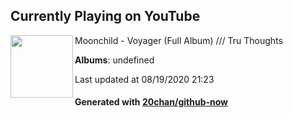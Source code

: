 ## Currently Playing on YouTube

[<img align="left" width="100" src="">](https://www.youtube.com/channel/UCCBSAJ-B8QNfds8zAkjn51A)

Moonchild - Voyager (Full Album) /// Tru Thoughts

**Albums**: undefined

Last updated at 08/19/2020 21:23

#### Generated with [20chan/github-now](https://github.com/20chan/github-now)


<!--
**20chan/20chan** is a ✨ _special_ ✨ repository because its `README.md` (this file) appears on your GitHub profile.

Here are some ideas to get you started:

- 🔭 I’m currently working on ...
- 🌱 I’m currently learning ...
- 👯 I’m looking to collaborate on ...
- 🤔 I’m looking for help with ...
- 💬 Ask me about ...
- 📫 How to reach me: ...
- 😄 Pronouns: ...
- ⚡ Fun fact: ...
-->
